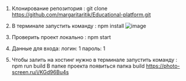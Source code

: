 1. Клонирование репозитория : git clone https://github.com/margaritaritik/Educational-platform.git
2. В терминале запустить команду : npm install
   ![image](https://github.com/margaritaritik/Educational-platform/assets/96609495/c23d6082-50d6-4766-9f11-5e28de7ed8a5)

3. Проверить проект локально : npm start
4. Данные для входа:
   логин: 1
   пароль: 1
5. Чтобы залить на хостинг нужно в терминале запустить команду : npm run build
   В папке проекта появиться папка build https://photo-screen.ru/i/KGd96Bu4s 
